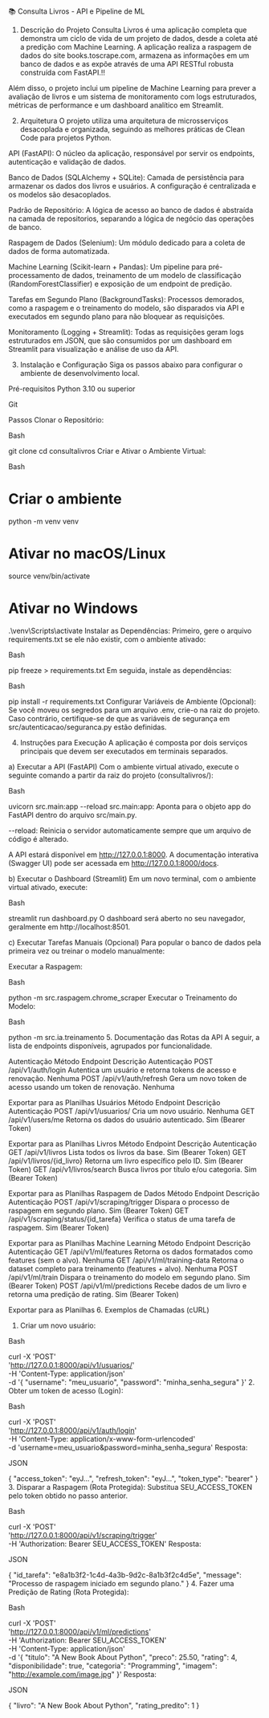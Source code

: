 📚 Consulta Livros - API e Pipeline de ML
1. Descrição do Projeto
Consulta Livros é uma aplicação completa que demonstra um ciclo de vida de um projeto de dados, desde a coleta até a predição com Machine Learning. A aplicação realiza a raspagem de dados do site books.toscrape.com, armazena as informações em um banco de dados e as expõe através de uma API RESTful robusta construída com FastAPI.!!

Além disso, o projeto inclui um pipeline de Machine Learning para prever a avaliação de livros e um sistema de monitoramento com logs estruturados, métricas de performance e um dashboard analítico em Streamlit.

2. Arquitetura
O projeto utiliza uma arquitetura de microsserviços desacoplada e organizada, seguindo as melhores práticas de Clean Code para projetos Python.

API (FastAPI): O núcleo da aplicação, responsável por servir os endpoints, autenticação e validação de dados.

Banco de Dados (SQLAlchemy + SQLite): Camada de persistência para armazenar os dados dos livros e usuários. A configuração é centralizada e os modelos são desacoplados.

Padrão de Repositório: A lógica de acesso ao banco de dados é abstraída na camada de repositorios, separando a lógica de negócio das operações de banco.

Raspagem de Dados (Selenium): Um módulo dedicado para a coleta de dados de forma automatizada.

Machine Learning (Scikit-learn + Pandas): Um pipeline para pré-processamento de dados, treinamento de um modelo de classificação (RandomForestClassifier) e exposição de um endpoint de predição.

Tarefas em Segundo Plano (BackgroundTasks): Processos demorados, como a raspagem e o treinamento do modelo, são disparados via API e executados em segundo plano para não bloquear as requisições.

Monitoramento (Logging + Streamlit): Todas as requisições geram logs estruturados em JSON, que são consumidos por um dashboard em Streamlit para visualização e análise de uso da API.

3. Instalação e Configuração
Siga os passos abaixo para configurar o ambiente de desenvolvimento local.

Pré-requisitos
Python 3.10 ou superior

Git

Passos
Clonar o Repositório:

Bash

git clone <url-do-seu-repositorio>
cd consultalivros
Criar e Ativar o Ambiente Virtual:

Bash

# Criar o ambiente
python -m venv venv

# Ativar no macOS/Linux
source venv/bin/activate

# Ativar no Windows
.\venv\Scripts\activate
Instalar as Dependências:
Primeiro, gere o arquivo requirements.txt se ele não existir, com o ambiente ativado:

Bash

pip freeze > requirements.txt
Em seguida, instale as dependências:

Bash

pip install -r requirements.txt
Configurar Variáveis de Ambiente (Opcional):
Se você moveu os segredos para um arquivo .env, crie-o na raiz do projeto. Caso contrário, certifique-se de que as variáveis de segurança em src/autenticacao/seguranca.py estão definidas.

4. Instruções para Execução
A aplicação é composta por dois serviços principais que devem ser executados em terminais separados.

a) Executar a API (FastAPI)
Com o ambiente virtual ativado, execute o seguinte comando a partir da raiz do projeto (consultalivros/):

Bash

uvicorn src.main:app --reload
src.main:app: Aponta para o objeto app do FastAPI dentro do arquivo src/main.py.

--reload: Reinicia o servidor automaticamente sempre que um arquivo de código é alterado.

A API estará disponível em http://127.0.0.1:8000. A documentação interativa (Swagger UI) pode ser acessada em http://127.0.0.1:8000/docs.

b) Executar o Dashboard (Streamlit)
Em um novo terminal, com o ambiente virtual ativado, execute:

Bash

streamlit run dashboard.py
O dashboard será aberto no seu navegador, geralmente em http://localhost:8501.

c) Executar Tarefas Manuais (Opcional)
Para popular o banco de dados pela primeira vez ou treinar o modelo manualmente:

Executar a Raspagem:

Bash

python -m src.raspagem.chrome_scraper
Executar o Treinamento do Modelo:

Bash

python -m src.ia.treinamento
5. Documentação das Rotas da API
A seguir, a lista de endpoints disponíveis, agrupados por funcionalidade.

Autenticação
Método	Endpoint	Descrição	Autenticação
POST	/api/v1/auth/login	Autentica um usuário e retorna tokens de acesso e renovação.	Nenhuma
POST	/api/v1/auth/refresh	Gera um novo token de acesso usando um token de renovação.	Nenhuma

Exportar para as Planilhas
Usuários
Método	Endpoint	Descrição	Autenticação
POST	/api/v1/usuarios/	Cria um novo usuário.	Nenhuma
GET	/api/v1/users/me	Retorna os dados do usuário autenticado.	Sim (Bearer Token)

Exportar para as Planilhas
Livros
Método	Endpoint	Descrição	Autenticação
GET	/api/v1/livros	Lista todos os livros da base.	Sim (Bearer Token)
GET	/api/v1/livros/{id_livro}	Retorna um livro específico pelo ID.	Sim (Bearer Token)
GET	/api/v1/livros/search	Busca livros por título e/ou categoria.	Sim (Bearer Token)

Exportar para as Planilhas
Raspagem de Dados
Método	Endpoint	Descrição	Autenticação
POST	/api/v1/scraping/trigger	Dispara o processo de raspagem em segundo plano.	Sim (Bearer Token)
GET	/api/v1/scraping/status/{id_tarefa}	Verifica o status de uma tarefa de raspagem.	Sim (Bearer Token)

Exportar para as Planilhas
Machine Learning
Método	Endpoint	Descrição	Autenticação
GET	/api/v1/ml/features	Retorna os dados formatados como features (sem o alvo).	Nenhuma
GET	/api/v1/ml/training-data	Retorna o dataset completo para treinamento (features + alvo).	Nenhuma
POST	/api/v1/ml/train	Dispara o treinamento do modelo em segundo plano.	Sim (Bearer Token)
POST	/api/v1/ml/predictions	Recebe dados de um livro e retorna uma predição de rating.	Sim (Bearer Token)

Exportar para as Planilhas
6. Exemplos de Chamadas (cURL)
1. Criar um novo usuário:

Bash

curl -X 'POST' \
  'http://127.0.0.1:8000/api/v1/usuarios/' \
  -H 'Content-Type: application/json' \
  -d '{
    "username": "meu_usuario",
    "password": "minha_senha_segura"
  }'
2. Obter um token de acesso (Login):

Bash

curl -X 'POST' \
  'http://127.0.0.1:8000/api/v1/auth/login' \
  -H 'Content-Type: application/x-www-form-urlencoded' \
  -d 'username=meu_usuario&password=minha_senha_segura'
Resposta:

JSON

{
    "access_token": "eyJ...",
    "refresh_token": "eyJ...",
    "token_type": "bearer"
}
3. Disparar a Raspagem (Rota Protegida):
Substitua SEU_ACCESS_TOKEN pelo token obtido no passo anterior.

Bash

curl -X 'POST' \
  'http://127.0.0.1:8000/api/v1/scraping/trigger' \
  -H 'Authorization: Bearer SEU_ACCESS_TOKEN'
Resposta:

JSON

{
    "id_tarefa": "e8a1b3f2-1c4d-4a3b-9d2c-8a1b3f2c4d5e",
    "message": "Processo de raspagem iniciado em segundo plano."
}
4. Fazer uma Predição de Rating (Rota Protegida):

Bash

curl -X 'POST' \
  'http://127.0.0.1:8000/api/v1/ml/predictions' \
  -H 'Authorization: Bearer SEU_ACCESS_TOKEN' \
  -H 'Content-Type: application/json' \
  -d '{
    "titulo": "A New Book About Python",
    "preco": 25.50,
    "rating": 4,
    "disponibilidade": true,
    "categoria": "Programming",
    "imagem": "http://example.com/image.jpg"
  }'
Resposta:

JSON

{
    "livro": "A New Book About Python",
    "rating_predito": 1
}
